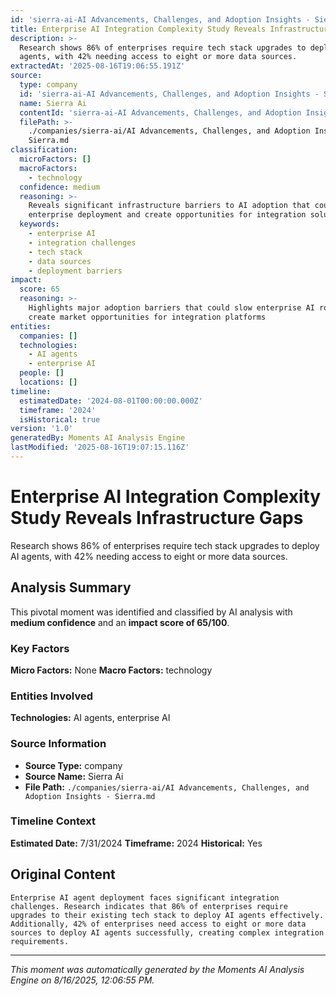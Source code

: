 ```yaml
---
id: 'sierra-ai-AI Advancements, Challenges, and Adoption Insights - Sierra-moment-5'
title: Enterprise AI Integration Complexity Study Reveals Infrastructure Gaps
description: >-
  Research shows 86% of enterprises require tech stack upgrades to deploy AI
  agents, with 42% needing access to eight or more data sources.
extractedAt: '2025-08-16T19:06:55.191Z'
source:
  type: company
  id: 'sierra-ai-AI Advancements, Challenges, and Adoption Insights - Sierra'
  name: Sierra Ai
  contentId: 'sierra-ai-AI Advancements, Challenges, and Adoption Insights - Sierra'
  filePath: >-
    ./companies/sierra-ai/AI Advancements, Challenges, and Adoption Insights -
    Sierra.md
classification:
  microFactors: []
  macroFactors:
    - technology
  confidence: medium
  reasoning: >-
    Reveals significant infrastructure barriers to AI adoption that could slow
    enterprise deployment and create opportunities for integration solutions
  keywords:
    - enterprise AI
    - integration challenges
    - tech stack
    - data sources
    - deployment barriers
impact:
  score: 65
  reasoning: >-
    Highlights major adoption barriers that could slow enterprise AI rollout and
    create market opportunities for integration platforms
entities:
  companies: []
  technologies:
    - AI agents
    - enterprise AI
  people: []
  locations: []
timeline:
  estimatedDate: '2024-08-01T00:00:00.000Z'
  timeframe: '2024'
  isHistorical: true
version: '1.0'
generatedBy: Moments AI Analysis Engine
lastModified: '2025-08-16T19:07:15.116Z'
---
```

# Enterprise AI Integration Complexity Study Reveals Infrastructure Gaps

Research shows 86% of enterprises require tech stack upgrades to deploy AI agents, with 42% needing access to eight or more data sources.

## Analysis Summary

This pivotal moment was identified and classified by AI analysis with **medium confidence** and an **impact score of 65/100**.

### Key Factors

**Micro Factors:** None
**Macro Factors:** technology

### Entities Involved


**Technologies:** AI agents, enterprise AI



### Source Information

- **Source Type:** company
- **Source Name:** Sierra Ai
- **File Path:** `./companies/sierra-ai/AI Advancements, Challenges, and Adoption Insights - Sierra.md`

### Timeline Context

**Estimated Date:** 7/31/2024
**Timeframe:** 2024
**Historical:** Yes

## Original Content

```
Enterprise AI agent deployment faces significant integration challenges. Research indicates that 86% of enterprises require upgrades to their existing tech stack to deploy AI agents effectively. Additionally, 42% of enterprises need access to eight or more data sources to deploy AI agents successfully, creating complex integration requirements.
```

---

*This moment was automatically generated by the Moments AI Analysis Engine on 8/16/2025, 12:06:55 PM.*
